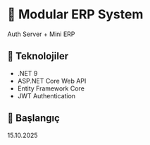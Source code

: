 # 🏢 Modular ERP System

Auth Server + Mini ERP

## 🚀 Teknolojiler
- .NET 9
- ASP.NET Core Web API
- Entity Framework Core
- JWT Authentication

## 📅 Başlangıç
15.10.2025